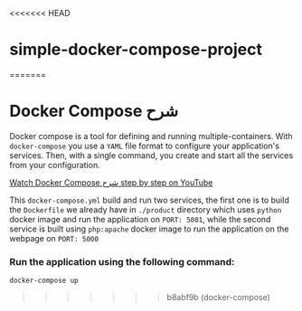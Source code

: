<<<<<<< HEAD
# simple-docker-compose-project
=======
# Docker Compose شرح

Docker compose is a tool for defining and running multiple-containers. With `docker-compose` you use a `YAML` file format to configure your application's services. Then, with a single command, you create and start all the services from your configuration.

[Watch Docker Compose شرح step by step on YouTube](https://youtu.be/mZdU7r8Rf5c)

This `docker-compose.yml` build and run two services, the first one is to build the `Dockerfile` we already have in `./product` directory which uses `python` docker image and run the application on `PORT: 5001`, while the second service is built using `php:apache` docker image to run the application on the webpage on `PORT: 5000`

### Run the application using the following command:
```
docker-compose up
```
>>>>>>> b8abf9b (docker-compose)

